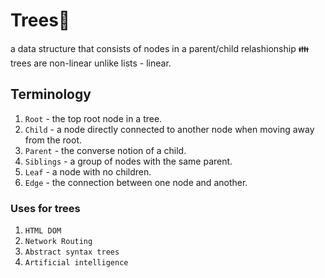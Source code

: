 # Trees🌳

a data structure that consists of nodes in a parent/child relashionship 👪
trees are non-linear unlike lists - linear.

## Terminology

1. `Root` - the top root node in a tree.
2. `Child` - a node directly connected to another node when moving away from the root.
3. `Parent` - the converse notion of a child.
4. `Siblings` - a group of nodes with the same parent.
5. `Leaf` - a node with no children.
6. `Edge` - the connection between one node and another.

### Uses for trees

1. `HTML DOM`
2. `Network Routing`
3. `Abstract syntax trees`
4. `Artificial intelligence`
